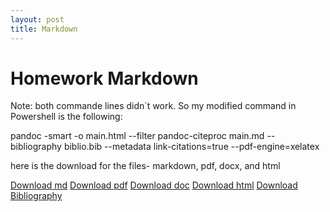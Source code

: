 ```yaml
---
layout: post
title: Markdown
---
```


# Homework Markdown

Note: both commande lines didn´t work. So my modified command in Powershell is the following:

 pandoc -smart -o main.html --filter pandoc-citeproc main.md --bibliography biblio.bib --metadata link-citations=true --pdf-engine=xelatex
  
 
 here is the download for the files- markdown, pdf, docx, and html
 
 <a href="/img/main.md" download> Download md</a>
 <a href="/img/main.pdf" download> Download pdf</a>
  <a href="/img/main.docx" download> Download doc</a>
    <a href="/img/main.html" download> Download html</a>
   <a href="/img/biblio.bib" download> Download Bibliography</a>
 

